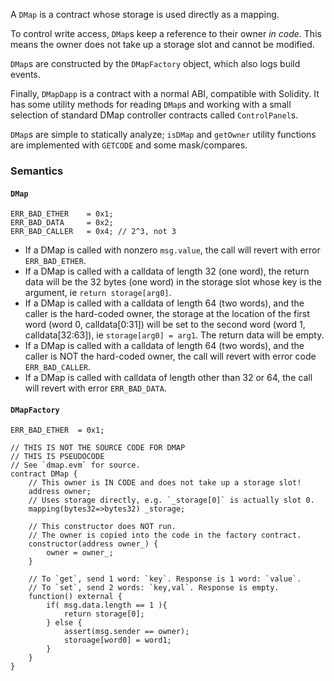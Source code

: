 A `DMap` is a contract whose storage is used directly as a mapping.

To control write access, `DMap`s keep a reference to their owner *in code*. This means the owner does not take up a storage slot and cannot be modified.

`DMap`s are constructed by the `DMapFactory` object, which also logs build events.

Finally, `DMapDapp` is a contract with a normal ABI, compatible with Solidity. It has some utility methods for reading `DMap`s and working with a small selection of standard DMap controller contracts called `ControlPanel`s.

`DMap`s are simple to statically analyze; `isDMap` and `getOwner` utility functions are implemented with `GETCODE` and some mask/compares.


### Semantics

#### `DMap`
```
ERR_BAD_ETHER    = 0x1;
ERR_BAD_DATA     = 0x2;
ERR_BAD_CALLER   = 0x4; // 2^3, not 3
```

* If a DMap is called with nonzero `msg.value`, the call will revert with error `ERR_BAD_ETHER`.
* If a DMap is called with a calldata of length 32 (one word), the return data will be the 32 bytes (one word) in the storage slot whose key is the argument, ie `return storage[arg0]`.
* If a DMap is called with a calldata of length 64 (two words), and the caller is the hard-coded owner, the storage at the location of the first word (word 0, calldata[0:31]) will be set to the second word (word 1, calldata[32:63]), ie `storage[arg0] = arg1`. The return data will be empty.
* If a DMap is called with a calldata of length 64 (two words), and the caller is NOT the hard-coded owner, the call will revert with error code `ERR_BAD_CALLER`.
* If a DMap is called with calldata of length other than 32 or 64, the call will revert with error `ERR_BAD_DATA`.

#### `DMapFactory`
```
ERR_BAD_ETHER  = 0x1;
```


```
// THIS IS NOT THE SOURCE CODE FOR DMAP
// THIS IS PSEUDOCODE
// See `dmap.evm` for source.
contract DMap {
    // This owner is IN CODE and does not take up a storage slot! 
    address owner;
    // Uses storage directly, e.g. `_storage[0]` is actually slot 0.
    mapping(bytes32=>bytes32) _storage;

    // This constructor does NOT run.
    // The owner is copied into the code in the factory contract.
    constructor(address owner_) {
        owner = owner_;
    }
  
    // To `get`, send 1 word: `key`. Response is 1 word: `value`.
    // To `set`, send 2 words: `key,val`. Response is empty.
    function() external {
        if( msg.data.length == 1 ){
            return storage[0];
        } else {
            assert(msg.sender == owner);
            storoage[word0] = word1;
        }
    }
}
```

